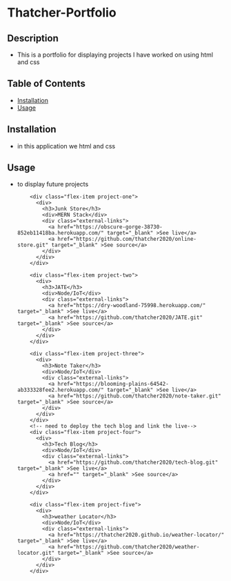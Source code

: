 # Thatcher-Portfolio

## Description

- This is a portfolio for displaying projects I have worked on using html and css


## Table of Contents

- [Installation](#installation)
- [Usage](#usage)


## Installation

- in this application we html and css

## Usage

- to display future projects

          
          <div class="flex-item project-one">
            <div>
              <h3>Junk Store</h3>
              <div>MERN Stack</div>
              <div class="external-links">
                <a href="https://obscure-gorge-38730-852eb11418ba.herokuapp.com/" target="_blank" >See live</a>
                <a href="https://github.com/thatcher2020/online-store.git" target="_blank" >See source</a>
              </div>
            </div>
          </div>

          <div class="flex-item project-two">
            <div>
              <h3>JATE</h3>
              <div>Node/IoT</div>
              <div class="external-links">
                <a href="https://dry-woodland-75998.herokuapp.com/" target="_blank" >See live</a>
                <a href="https://github.com/thatcher2020/JATE.git" target="_blank" >See source</a>
              </div>
            </div>
          </div>

          <div class="flex-item project-three">
            <div>
              <h3>Note Taker</h3>
              <div>Node/IoT</div>
              <div class="external-links">
                <a href="https://blooming-plains-64542-ab333328fee2.herokuapp.com/" target="_blank" >See live</a>
                <a href="https://github.com/thatcher2020/note-taker.git" target="_blank" >See source</a>
              </div>
            </div>
          </div>
          <!-- need to deploy the tech blog and link the live-->
          <div class="flex-item project-four">
            <div>
              <h3>Tech Blog</h3>
              <div>Node/IoT</div>
              <div class="external-links">
                <a href="https://github.com/thatcher2020/tech-blog.git" target="_blank" >See live</a>
                <a href="" target="_blank" >See source</a>
              </div>
            </div>
          </div>

          <div class="flex-item project-five">
            <div>
              <h3>weather Locator</h3>
              <div>Node/IoT</div>
              <div class="external-links">
                <a href="https://thatcher2020.github.io/weather-locator/" target="_blank" >See live</a>
                <a href="https://github.com/thatcher2020/weather-locator.git" target="_blank" >See source</a>
              </div>
            </div>
          </div>
          